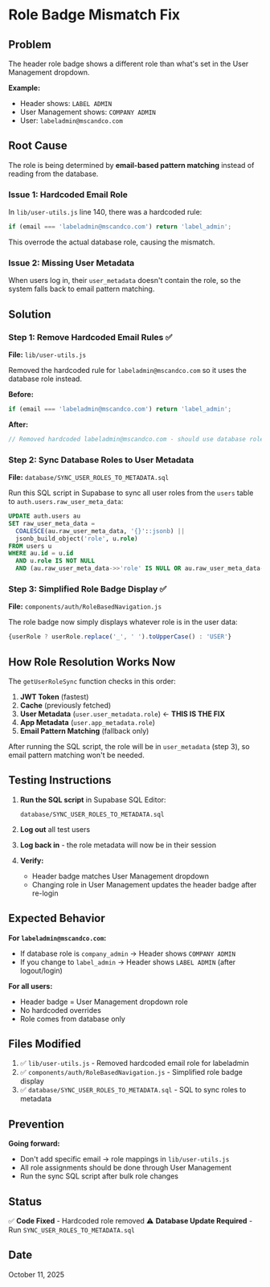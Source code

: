 # Role Badge Mismatch Fix

## Problem
The header role badge shows a different role than what's set in the User Management dropdown.

**Example:**
- Header shows: `LABEL ADMIN`
- User Management shows: `COMPANY ADMIN`
- User: `labeladmin@mscandco.com`

## Root Cause

The role is being determined by **email-based pattern matching** instead of reading from the database.

### Issue 1: Hardcoded Email Role
In `lib/user-utils.js` line 140, there was a hardcoded rule:
```javascript
if (email === 'labeladmin@mscandco.com') return 'label_admin';
```

This overrode the actual database role, causing the mismatch.

### Issue 2: Missing User Metadata
When users log in, their `user_metadata` doesn't contain the role, so the system falls back to email pattern matching.

## Solution

### Step 1: Remove Hardcoded Email Rules ✅
**File:** `lib/user-utils.js`

Removed the hardcoded rule for `labeladmin@mscandco.com` so it uses the database role instead.

**Before:**
```javascript
if (email === 'labeladmin@mscandco.com') return 'label_admin';
```

**After:**
```javascript
// Removed hardcoded labeladmin@mscandco.com - should use database role
```

### Step 2: Sync Database Roles to User Metadata
**File:** `database/SYNC_USER_ROLES_TO_METADATA.sql`

Run this SQL script in Supabase to sync all user roles from the `users` table to `auth.users.raw_user_meta_data`:

```sql
UPDATE auth.users au
SET raw_user_meta_data = 
  COALESCE(au.raw_user_meta_data, '{}'::jsonb) || 
  jsonb_build_object('role', u.role)
FROM users u
WHERE au.id = u.id
  AND u.role IS NOT NULL
  AND (au.raw_user_meta_data->>'role' IS NULL OR au.raw_user_meta_data->>'role' != u.role);
```

### Step 3: Simplified Role Badge Display ✅
**File:** `components/auth/RoleBasedNavigation.js`

The role badge now simply displays whatever role is in the user data:
```javascript
{userRole ? userRole.replace('_', ' ').toUpperCase() : 'USER'}
```

## How Role Resolution Works Now

The `getUserRoleSync` function checks in this order:

1. **JWT Token** (fastest)
2. **Cache** (previously fetched)
3. **User Metadata** (`user.user_metadata.role`) ← **THIS IS THE FIX**
4. **App Metadata** (`user.app_metadata.role`)
5. **Email Pattern Matching** (fallback only)

After running the SQL script, the role will be in `user_metadata` (step 3), so email pattern matching won't be needed.

## Testing Instructions

1. **Run the SQL script** in Supabase SQL Editor:
   ```
   database/SYNC_USER_ROLES_TO_METADATA.sql
   ```

2. **Log out** all test users

3. **Log back in** - the role metadata will now be in their session

4. **Verify:**
   - Header badge matches User Management dropdown
   - Changing role in User Management updates the header badge after re-login

## Expected Behavior

**For `labeladmin@mscandco.com`:**
- If database role is `company_admin` → Header shows `COMPANY ADMIN`
- If you change to `label_admin` → Header shows `LABEL ADMIN` (after logout/login)

**For all users:**
- Header badge = User Management dropdown role
- No hardcoded overrides
- Role comes from database only

## Files Modified

1. ✅ `lib/user-utils.js` - Removed hardcoded email role for labeladmin
2. ✅ `components/auth/RoleBasedNavigation.js` - Simplified role badge display
3. ✅ `database/SYNC_USER_ROLES_TO_METADATA.sql` - SQL to sync roles to metadata

## Prevention

**Going forward:**
- Don't add specific email → role mappings in `lib/user-utils.js`
- All role assignments should be done through User Management
- Run the sync SQL script after bulk role changes

## Status
✅ **Code Fixed** - Hardcoded role removed
⚠️ **Database Update Required** - Run `SYNC_USER_ROLES_TO_METADATA.sql`

## Date
October 11, 2025

